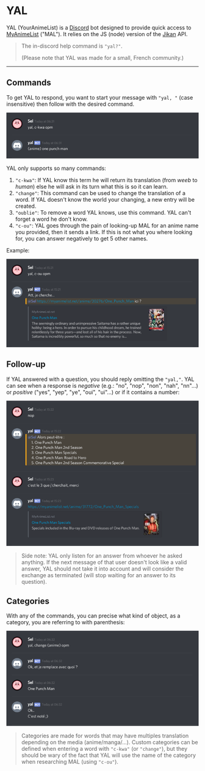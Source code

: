 # YAL

YAL (YourAnimeList) is a [Discord](https://discordapp.com/) bot designed to provide quick access to [MyAnimeList](https://myanimelist.net/) ("MAL"). It relies on the JS (node) version of the [Jikan](https://jikan.moe/) API.

> The in-discord help command is `"yal?"`.
> 
> (Please note that YAL was made for a small, French community.)

---

## Commands

To get YAL to respond, you want to start your message with `"yal, "` (case insensitive) then follow with the desired command.

![c-kwa example](https://github.com/PictElm/YAL/raw/master/img/c-kwa.png)

YAL only supports so many commands:

1. `"c-kwa"`: If YAL know this term he will return its translation (from _weeb_ to _human_) else he will ask in its turn what this is so it can learn.
0. `"change"`: This command can be used to change the translation of a word. If YAL doesn't know the world your changing, a new entry will be created.
0. `"oublie"`: To remove a word YAL knows, use this command. YAL can't forget a word he don't know.
0. `"c-ou"`: YAL goes through the pain of looking-up MAL for an anime name you provided, then it sends a link. If this is not what you where looking for, you can answer negatively to get 5 other names.

Example:

![c-ou example](https://github.com/PictElm/YAL/raw/master/img/c-ou.png)

## Follow-up

If YAL answered with a question, you should reply omitting the `"yal,"`. YAL can see when a response is _negative_ (e.g.: "no", "nop", "non", "nah", "nn"...) or _positive_ ("yes", "yep", "ye", "oui", "ui"...) or if it contains a number:

![follow-up example](https://github.com/PictElm/YAL/raw/master/img/follow-up.png)

> Side note: YAL only listen for an answer from whoever he asked anything. If the next message of that user doesn't look like a valid answer, YAL should not take it into account and will consider the exchange as terminated (will stop waiting for an answer to its question).

## Categories

With any of the commands, you can precise what kind of object, as a category, you are referring to with parenthesis:

![change example](https://github.com/PictElm/YAL/raw/master/img/change.png)

> Categories are made for words that may have multiples translation depending on the media (anime/manga/...). Custom categories can be defined when entering a word with `"c-kwa"` (or `"change"`), but they should be wary of the fact that YAL will use the name of the category when researching MAL (using `"c-ou"`).
